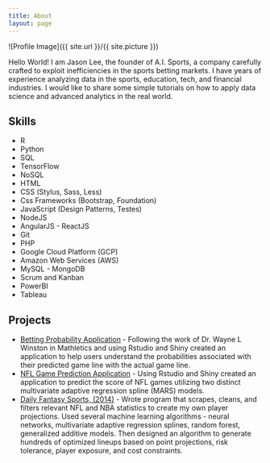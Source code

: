 ```yaml
---
title: About
layout: page
---
```

![Profile Image]({{ site.url }}/{{ site.picture }})

<p>Hello World! I am Jason Lee, the founder of A.I. Sports, a company carefully crafted to exploit inefficiencies in the sports betting markets. I have years of experience analyzing data in the sports, education, tech, and financial industries. I would like to share some simple tutorials on how to apply data science and advanced analytics in the real world.</p>


<h2>Skills</h2>

<ul class="skill-list">
	<li>R</li>
	<li>Python</li>
	<li>SQL</li>
	<li>TensorFlow</li>
	<li>NoSQL</li>
	<li>HTML</li>
	<li>CSS (Stylus, Sass, Less)</li>
	<li>Css Frameworks (Bootstrap, Foundation)</li>
	<li>JavaScript (Design Patterns, Testes)</li>
	<li>NodeJS</li>
	<li>AngularJS - ReactJS</li>
	<li>Git</li>
	<li>PHP</li>
	<li>Google Cloud Platform (GCP)</li>
	<li>Amazon Web Services (AWS)</li>
	<li>MySQL - MongoDB</li>
	<li>Scrum and Kanban</li>
	<li>PowerBI</li>
	<li>Tableau</li>
</ul>

<h2>Projects</h2>

<ul>
	<li><a href="https://aisportsfirm.com/apps/bet-probabilities-app/">Betting Probability Application</a> - Following the work of Dr. Wayne L Winston in Mathletics and using Rstudio and Shiny created an application to help users understand the probabilities associated with their predicted game line with the actual game line.</li>
	<li><a href="https://aisportsfirm.com/apps/nfl-game-prediction-app/">NFL Game Prediction Application</a> - Using Rstudio and Shiny created an application to predict the score of NFL games utilizing two distinct multivariate adaptive regression spline (MARS) models.</li>
	<li><a href="https://github.com/papagorgio23/">Daily Fantasy Sports, (2014)</a> - Wrote program that scrapes, cleans, and filters relevant NFL and NBA statistics to create my own player projections. Used several machine learning algorithms - neural networks, multivariate adaptive regression splines, random forest, generalized additive models. Then designed an algorithm to generate hundreds of optimized lineups based on point projections, risk tolerance, player exposure, and cost constraints.</li>
</ul>
